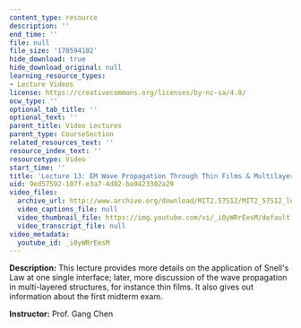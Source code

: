 ```yaml
---
content_type: resource
description: ''
end_time: ''
file: null
file_size: '170594102'
hide_download: true
hide_download_original: null
learning_resource_types:
- Lecture Videos
license: https://creativecommons.org/licenses/by-nc-sa/4.0/
ocw_type: ''
optional_tab_title: ''
optional_text: ''
parent_title: Video Lectures
parent_type: CourseSection
related_resources_text: ''
resource_index_text: ''
resourcetype: Video
start_time: ''
title: 'Lecture 13: EM Wave Propagation Through Thin Films & Multilayers'
uid: 9ed57592-107f-e3a7-4d82-ba9423302a29
video_files:
  archive_url: http://www.archive.org/download/MIT2.57S12/MIT2_57S12_lec13_300k.mp4
  video_captions_file: null
  video_thumbnail_file: https://img.youtube.com/vi/_i0yWRrEesM/default.jpg
  video_transcript_file: null
video_metadata:
  youtube_id: _i0yWRrEesM
---
```


**Description:** This lecture provides more details on the application of Snell's Law at one single interface; later, more discussion of the wave propagation in multi-layered structures, for instance thin films. It also gives out information about the first midterm exam.

**Instructor:** Prof. Gang Chen

